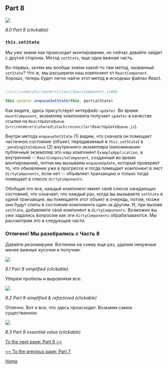 ## Part 8

[![](https://rawgit.com/Bogdan-Lyashenko/Under-the-hood-ReactJS/master/stack/images/8/part-8.svg)](https://rawgit.com/Bogdan-Lyashenko/Under-the-hood-ReactJS/master/stack/images/8/part-8.svg)



<em>8.0 Part 8 (clickable)</em>



### `this.setState`

Мы уже знаем как происходит монтирование, но сейчас давайте зайдет с другой стороны. Метод  `setState`, еще одна важная часть.

Во-первых, зачем мы вообще зовем какой-то там метод, названный `setState`? Что ж, мы расширили наш компонент от `ReactComponent`. Хорошо, теперь будет легко найти этот метод в исходных файлах React.

```javascript

//src\isomorphic\modern\class\ReactComponent.js#68

this.updater.enqueueSetState(this, partialState)
```

Как видите, здесь присутствует интерфейс `updater`. Во время `mountComponent`, экземпляр компонента получает `updater` в качестве ссылки на `ReactUpdateQueue` (`src\renderers\shared\stack\reconciler\ReactUpdateQueue.js`).

Внутри метода `enqueueSetState` (1) видим, что сначала он помещает частичное состояние (объект, передаваемый в `this.setState`) в `_pendingStateQueue` (2) внутреннего экземпляра (напоминание: публичный экземпляр это наш компонент `ExampleApplication`, а внутренний -- `ReactCompositeComponent`, созданный во время монтирования), потом мы вызываем `enqueueUpdate`, который проверяет то, что обновления уже в прогрессе и тогда помещает компонент в лист `dirtyComponents`, если нет -- объявляет транзакцию и только тогда помещает в список `dirtyComponents`. 

Обобщая это все, каждый компонент имеет свой список ожидающих состояний, что означает, что каждый раз, когда вы вызываете `setState` в одной транзакции, вы помещаете этот объект в очередь, потом, позже они будут слиты в состояние компонента один за другим. И, при вызове `setState`, добавляете свой компонент в `dirtyComponents`. Возможно вы уже задались вопросом как эти `dirtyComponents` обрабатываются. Мы рассмотрим это в следующей части.

### Отлично! Мы разобрались с **Часть 8**

Давайте резюмируем. Взглянем на схему еще раз, удалим ненужные менее важные кусочки и получим:

[![](https://rawgit.com/Bogdan-Lyashenko/Under-the-hood-ReactJS/master/stack/images/8/part-8-A.svg)](https://rawgit.com/Bogdan-Lyashenko/Under-the-hood-ReactJS/master/stack/images/8/part-8-A.svg)

<em>8.1 Part 8 simplified (clickable)</em>

Уберем пробелы и выровняем все:

[![](https://rawgit.com/Bogdan-Lyashenko/Under-the-hood-ReactJS/master/stack/images/8/part-8-B.svg)](https://rawgit.com/Bogdan-Lyashenko/Under-the-hood-ReactJS/master/stack/images/8/part-8-B.svg)

<em>8.2 Part 8 simplified & refactored (clickable)</em>

Отлично. Вот и все, что здесь происходит. Возьмем самое существенное:

[![](https://rawgit.com/Bogdan-Lyashenko/Under-the-hood-ReactJS/master/stack/images/8/part-8-C.svg)](https://rawgit.com/Bogdan-Lyashenko/Under-the-hood-ReactJS/master/stack/images/8/part-8-C.svg)

<em>8.3 Part 8 essential value (clickable)</em>

[To the next page: Part 9 >>](./Part-9.md)

[<< To the previous page: Part 7](./Part-7.md)


[Home](../../README.md)

